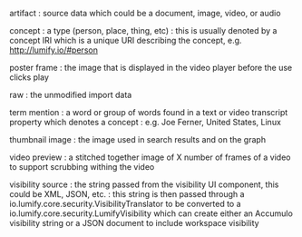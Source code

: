 artifact
: source data which could be a document, image, video, or audio

concept
: a type (person, place, thing, etc)
: this is usually denoted by a concept IRI which is a unique URI describing the concept, e.g. http://lumify.io/#person

poster frame
: the image that is displayed in the video player before the use clicks play

raw
: the unmodified import data

term mention
: a word or group of words found in a text or video transcript property which denotes a concept
: e.g. Joe Ferner, United States, Linux

thumbnail image
: the image used in search results and on the graph

video preview
: a stitched together image of X number of frames of a video to support scrubbing withing the video

visibility source
: the string passed from the visibility UI component, this could be XML, JSON, etc.
: this string is then passed through a io.lumify.core.security.VisibilityTranslator to be converted to a
io.lumify.core.security.LumifyVisibility which can create either an Accumulo visibility string
or a JSON document to include workspace visibility
